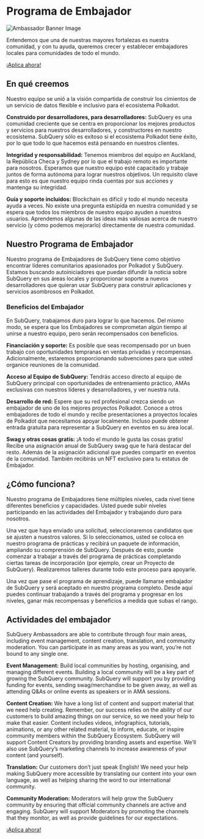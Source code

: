 # Programa de Embajador

![Ambassador Banner Image](/assets/img/ambassador_banner.png)

Entendemos que una de nuestras mayores fortalezas es nuestra comunidad, y con tu ayuda, queremos crecer y establecer embajadores locales para comunidades de todo el mundo.

[¡Aplica ahora!](https://forms.gle/GXBbJ6LDpNfM2v1X6)

## En qué creemos

Nuestro equipo se unió a la visión compartida de construir los cimientos de un servicio de datos flexible e inclusivo para el ecosistema Polkadot.

**Construido por desarrolladores, para desarrolladores:** SubQuery es una comunidad creciente que se centra en proporcionar los mejores productos y servicios para nuestros desarrolladores, y constructores en nuestro ecosistema. SubQuery sólo es exitoso si el ecosistema Polkadot tiene éxito, por lo que todo lo que hacemos está pensando en nuestros clientes.

**Integridad y responsabilidad:** Tenemos miembros del equipo en Auckland, la República Checa y Sydney por lo que el trabajo remoto es importante para nosotros. Esperamos que nuestro equipo esté capacitado y trabaje juntos de forma autónoma para lograr nuestros objetivos. Un requisito clave para esto es que nuestro equipo rinda cuentas por sus acciones y mantenga su integridad.

**Guía y soporte incluidos:** Blockchain es difícil y todo el mundo necesita ayuda a veces. No existe una pregunta estúpida en nuestra comunidad y se espera que todos los miembros de nuestro equipo ayuden a nuestros usuarios. Aprendemos algunas de las ideas más valiosas acerca de nuestro servicio (y cómo podemos mejorarlo) directamente de nuestra comunidad.

## Nuestro Programa de Embajador

Nuestro programa de Embajadores de SubQuery tiene como objetivo encontrar líderes comunitarios apasionados por Polkadot y SubQuery. Estamos buscando autoiniciadores que puedan difundir la noticia sobre SubQuery en sus áreas locales y proporcionar soporte a nuevos desarrolladores que quieran usar SubQuery para construir aplicaciones y servicios asombrosos en Polkadot.

### Beneficios del Embajador

En SubQuery, trabajamos duro para lograr lo que hacemos. Del mismo modo, se espera que los Embajadores se comprometan algún tiempo al unirse a nuestro equipo, pero serán recompensados con beneficios.

**Financiación y soporte:** Es posible que seas recompensado por un buen trabajo con oportunidades tempranas en ventas privadas y recompensas. Adicionalmente, estaremos proporcionando subvenciones para que usted organice reuniones de la comunidad.

**Acceso al Equipo de SubQuery:** Tendrás acceso directo al equipo de SubQuery principal con oportunidades de entrenamiento práctico, AMAs exclusivas con nuestros líderes y desarrolladores, y ver nuestra ruta.

**Desarrollo de red:** Espere que su red profesional crezca siendo un embajador de uno de los mejores proyectos Polkadot. Conoce a otros embajadores de todo el mundo y recibe presentaciones a proyectos locales de Polkadot que necesitamos apoyar localmente. Incluso puede obtener entrada gratuita para representar a SubQuery en eventos en su área local.

**Swag y otras cosas gratis:** ¡A todo el mundo le gusta las cosas gratis! Recibe una asignación anual de SubQuery swag que te hará destacar del resto. Además de la asignación adicional que puedes compartir en eventos de la comunidad. También recibirás un NFT exclusivo para tu estatus de Embajador.

## ¿Cómo funciona?

Nuestro programa de Embajadores tiene múltiples niveles, cada nivel tiene diferentes beneficios y capacidades. Usted puede subir niveles participando en las actividades del Embajador y trabajando duro para nosotros.

Una vez que haya enviado una solicitud, seleccionaremos candidatos que se ajusten a nuestros valores. Si lo seleccionamos, usted se coloca en nuestro programa de prácticas y recibirá un paquete de información, ampliando su comprensión de SubQuery. Después de esto, puede comenzar a trabajar a través del programa de prácticas completando ciertas tareas de incorporación (por ejemplo, crear un Proyecto de SubQuery). Realizaremos talleres durante todo este proceso para apoyarle.

Una vez que pase el programa de aprendizaje, puede llamarse embajador de SubQuery y será aceptado en nuestro programa completo. Desde aquí puedes continuar trabajando a través del programa y progresar en los niveles, ganar más recompensas y beneficios a medida que subas el rango.

## Actividades del embajador

SubQuery Ambassadors are able to contribute through four main areas, including event management, content creation, translation, and community moderation. You can participate in as many areas as you want, you’re not bound to any single one.

**Event Management:** Build local communities by hosting, organising, and managing different events. Building a local community will be a key part of growing the SubQuery community. SubQuery will support you by providing funding for events, sending swag/merchandise to be given away, as well as attending Q&As or online events as speakers or in AMA sessions.

**Content Creation:** We have a long list of content and support material that we need help creating. Remember, our success relies on the ability of our customers to build amazing things on our service, so we need your help to make that easier. Content includes videos, infographics, tutorials, animations, or any other related material, to inform, educate, or inspire community members within the SubQuery Ecosystem. SubQuery will support Content Creators by providing branding assets and expertise. We’ll also use SubQuery’s marketing channels to increase awareness of your content (and yourself).

**Translation:** Our customers don’t just speak English! We need your help making SubQuery more accessible by translating our content into your own language, as well as helping sharing the word to our international community.

**Community Moderation:** Moderators will help grow the SubQuery community by ensuring that official community channels are active and engaging. SubQuery will support Moderators by promoting the channels that they monitor, as well as provide guidelines for our expectations.

[¡Aplica ahora!](https://forms.gle/GXBbJ6LDpNfM2v1X6)
